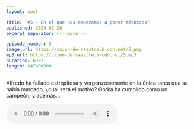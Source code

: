 ```yaml
---
layout: post

title: "#5 - En el que nos empezamos a poner técnicos"
published: 2024-02-26
excerpt_separator: <!--more-->

episode_number: 5
image_url: https://cajon-de-saastre.b-cdn.net/5.png
mp3_url: https://cajon-de-saastre.b-cdn.net/5.mp3
duration: 6391
length: 147800000
---
```

Alfredo ha fallado estrepitosa y vergonzosamente en la única tarea que se había marcado, ¿cual será el motivo? Gorka ha cumplido como un campeón, y además...<!--more-->

<audio controls src="https://cajon-de-saastre.b-cdn.net/5.mp3"></audio>


